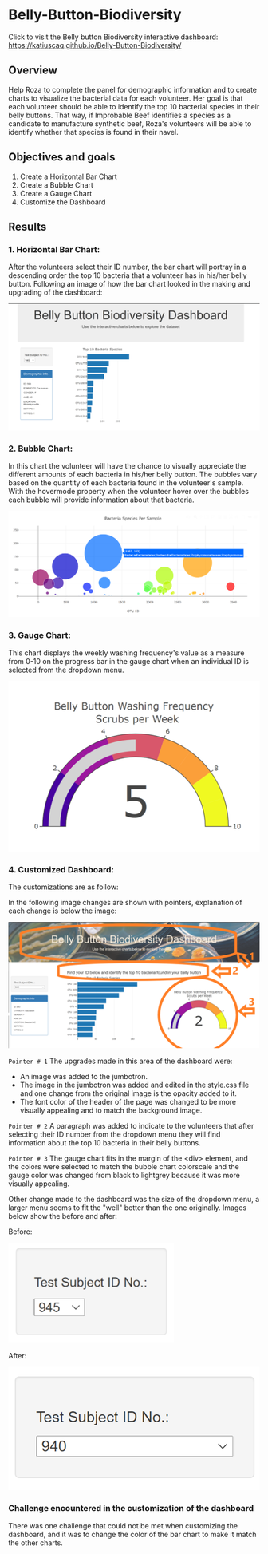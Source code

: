 # Belly-Button-Biodiversity

Click to visit the Belly button Biodiversity interactive dashboard: https://katiuscaq.github.io/Belly-Button-Biodiversity/

## Overview
Help Roza to complete the panel for demographic information and to create charts to visualize the bacterial data for each volunteer. Her goal is that each volunteer should be able to identify the top 10 bacterial species in their belly buttons. That way, if Improbable Beef identifies a species as a candidate to manufacture synthetic beef, Roza's volunteers will be able to identify whether that species is found in their navel.

## Objectives and goals
1. Create a Horizontal Bar Chart
2. Create a Bubble Chart
3. Create a Gauge Chart
4. Customize the Dashboard

## Results
### 1. Horizontal Bar Chart:
After the volunteers select their ID number, the bar chart will portray in a descending order the top 10 bacteria that a volunteer has in his/her belly button.
Following an image of how the bar chart looked in the making and upgrading of the dashboard:

![](https://github.com/KatiuscaQ/Belly-Button-Biodiversity/blob/main/Resources/Bar_chart.PNG)

### 2. Bubble Chart:
In this chart the volunteer will have the chance to visually appreciate the different amounts of each bacteria in his/her belly button. The bubbles vary based on the quantity of each bacteria found in the volunteer's sample. With the hovermode property when the volunteer hover over the bubbles each bubble will provide information about that bacteria.

![](https://github.com/KatiuscaQ/Belly-Button-Biodiversity/blob/main/Resources/bubble_chart.PNG)

### 3. Gauge Chart:
This chart displays the weekly washing frequency's value as a measure from 0-10 on the progress bar in the gauge chart when an individual ID is selected from the dropdown menu.

![](https://github.com/KatiuscaQ/Belly-Button-Biodiversity/blob/main/Resources/gauge_chart.PNG)

### 4. Customized Dashboard:
The customizations are as follow:

In the following image changes are shown with pointers, explanation of each change is below the image:

![](https://github.com/KatiuscaQ/Belly-Button-Biodiversity/blob/main/Resources/preview.PNG)

`Pointer # 1`
The upgrades made in this area of the dashboard were:
- An image was added to the jumbotron.
- The image in the jumbotron was added and edited in the style.css file and one change from the original image is the opacity added to it.
- The font color of the header of the page was changed to be more visually appealing and to match the background image.

`Pointer # 2`
A paragraph was added to indicate to the volunteers that after selecting their ID number from the dropdown menu they will find information about the top 10 bacteria in their belly buttons.

`Pointer # 3`
The gauge chart fits in the margin of the \<div\> element, and the colors were selected to match the bubble chart colorscale and the gauge color was changed from black to lightgrey because it was more visually appealing.
  
Other change made to the dashboard was the size of the dropdown menu, a larger menu seems to fit the "well" better than the one originally. Images below show the before and after:

Before:

![](https://github.com/KatiuscaQ/Belly-Button-Biodiversity/blob/main/Resources/old_text.PNG)

After:

![](https://github.com/KatiuscaQ/Belly-Button-Biodiversity/blob/main/Resources/new_text.PNG)

### Challenge encountered in the customization of the dashboard
There was one challenge that could not be met when customizing the dashboard, and it was to change the color of the bar chart to make it match the other charts.
